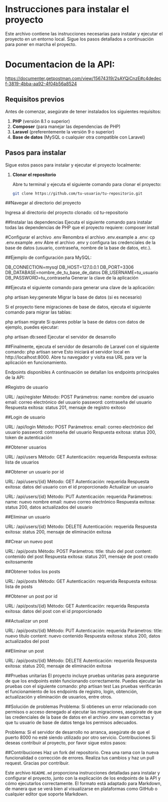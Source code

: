 # Instrucciones para instalar el proyecto

Este archivo contiene las instrucciones necesarias para instalar y ejecutar el proyecto en un entorno local. Sigue los pasos detallados a continuación para poner en marcha el proyecto.

# Documentacion de la API:

https://documenter.getpostman.com/view/15674319/2sAYQiCnzE#c4dedecf-3819-4bba-aa92-4f04b56a8524

## Requisitos previos

Antes de comenzar, asegúrate de tener instalados los siguientes requisitos:

1. **PHP** (versión 8.1 o superior)
2. **Composer** (para manejar las dependencias de PHP)
3. **Laravel** (preferentemente la versión 9 o superior)
4. **Base de datos** (MySQL o cualquier otra compatible con Laravel)

## Pasos para instalar

Sigue estos pasos para instalar y ejecutar el proyecto localmente:

1. **Clonar el repositorio**

   Abre tu terminal y ejecuta el siguiente comando para clonar el proyecto:

   ```bash
   git clone https://github.com/tu-usuario/tu-repositorio.git


##Navegar al directorio del proyecto

Ingresa al directorio del proyecto clonado:
cd tu-repositorio

##Instalar las dependencias
Ejecuta el siguiente comando para instalar todas las dependencias de PHP que el proyecto requiere:
composer install

#Configurar el archivo .env
Renombra el archivo .env.example a .env:
cp .env.example .env
Abre el archivo .env y configura las credenciales de la base de datos (usuario, contraseña, nombre de la base de datos, etc.).

##Ejemplo de configuración para MySQL:

DB_CONNECTION=mysql
DB_HOST=127.0.0.1
DB_PORT=3306
DB_DATABASE=nombre_de_tu_base_de_datos
DB_USERNAME=tu_usuario
DB_PASSWORD=tu_contraseña
Generar la clave de la aplicación

##Ejecuta el siguiente comando para generar una clave de la aplicación:

php artisan key:generate
Migrar la base de datos (si es necesario)

Si el proyecto tiene migraciones de base de datos, ejecuta el siguiente comando para migrar las tablas:

php artisan migrate
Si quieres poblar la base de datos con datos de ejemplo, puedes ejecutar:

php artisan db:seed
Ejecutar el servidor de desarrollo

##Finalmente, ejecuta el servidor de desarrollo de Laravel con el siguiente comando:
php artisan serve
Esto iniciará el servidor local en http://localhost:8000. Abre tu navegador y visita esa URL para ver la aplicación en funcionamiento.

Endpoints disponibles
A continuación se detallan los endpoints principales de la API:

#Registro de usuario

URL: /api/register
Método: POST
Parámetros:
name: nombre del usuario
email: correo electrónico del usuario
password: contraseña del usuario
Respuesta exitosa: status 201, mensaje de registro exitoso

##Login de usuario

URL: /api/login
Método: POST
Parámetros:
email: correo electrónico del usuario
password: contraseña del usuario
Respuesta exitosa: status 200, token de autenticación

##Obtener usuarios

URL: /api/users
Método: GET
Autenticación: requerida
Respuesta exitosa: lista de usuarios

##Obtener un usuario por id

URL: /api/users/{id}
Método: GET
Autenticación: requerida
Respuesta exitosa: datos del usuario con el id proporcionado
Actualizar un usuario

URL: /api/users/{id}
Método: PUT
Autenticación: requerida
Parámetros:
name: nuevo nombre
email: nuevo correo electrónico
Respuesta exitosa: status 200, datos actualizados del usuario

##Eliminar un usuario

URL: /api/users/{id}
Método: DELETE
Autenticación: requerida
Respuesta exitosa: status 200, mensaje de eliminación exitosa

##Crear un nuevo post

URL: /api/posts
Método: POST
Parámetros:
title: título del post
content: contenido del post
Respuesta exitosa: status 201, mensaje de post creado exitosamente

##Obtener todos los posts

URL: /api/posts
Método: GET
Autenticación: requerida
Respuesta exitosa: lista de posts

##Obtener un post por id

URL: /api/posts/{id}
Método: GET
Autenticación: requerida
Respuesta exitosa: datos del post con el id proporcionado

##Actualizar un post

URL: /api/posts/{id}
Método: PUT
Autenticación: requerida
Parámetros:
title: nuevo título
content: nuevo contenido
Respuesta exitosa: status 200, datos actualizados del post

##Eliminar un post

URL: /api/posts/{id}
Método: DELETE
Autenticación: requerida
Respuesta exitosa: status 200, mensaje de eliminación exitosa


##Pruebas unitarias
El proyecto incluye pruebas unitarias para asegurarse de que los endpoints estén funcionando correctamente. Puedes ejecutar las pruebas con el siguiente comando:
php artisan test
Las pruebas verificarán el funcionamiento de los endpoints de registro, login, obtención, actualización y eliminación de usuarios, entre otros.

##Solución de problemas
Problema: Si obtienes un error relacionado con permisos o acceso denegado al ejecutar las migraciones, asegúrate de que las credenciales de la base de datos en el archivo .env sean correctas y que tu usuario de base de datos tenga los permisos adecuados.

Problema: Si el servidor de desarrollo no arranca, asegúrate de que el puerto 8000 no esté siendo utilizado por otro servicio.
Contribuciones
Si deseas contribuir al proyecto, por favor sigue estos pasos:

##Contribuciones
Haz un fork del repositorio.
Crea una rama con la nueva funcionalidad o corrección de errores.
Realiza tus cambios y haz un pull request.
Gracias por contribuir.


Este archivo `README.md` proporciona instrucciones detalladas para instalar y configurar el proyecto, junto con la explicación de los endpoints de la API y cómo ejecutarlos correctamente. El formato está adaptado para Markdown, de manera que se verá bien al visualizarse en plataformas como GitHub o cualquier editor que soporte Markdown.
